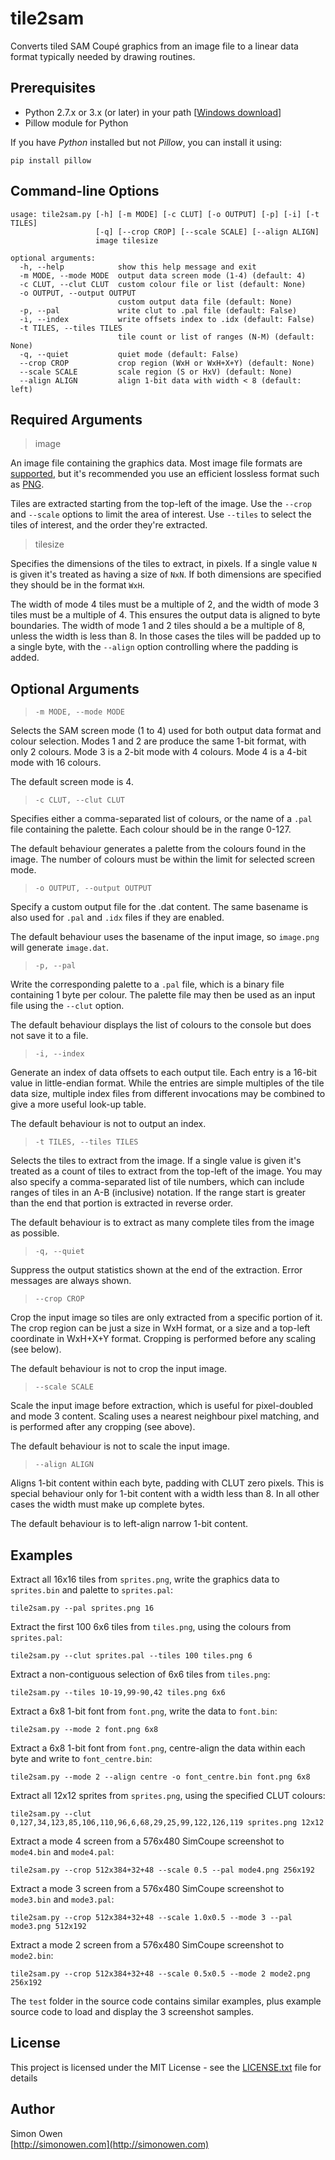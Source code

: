 # tile2sam

Converts tiled SAM Coupé graphics from an image file to a linear data format typically needed by drawing routines.

## Prerequisites

- Python 2.7.x or 3.x (or later) in your path [[Windows download](https://www.python.org/downloads/windows/)]
- Pillow module for Python

If you have *Python* installed but not *Pillow*, you can install it using:
```
pip install pillow
```

## Command-line Options

```
usage: tile2sam.py [-h] [-m MODE] [-c CLUT] [-o OUTPUT] [-p] [-i] [-t TILES]
                   [-q] [--crop CROP] [--scale SCALE] [--align ALIGN]
                   image tilesize

optional arguments:
  -h, --help            show this help message and exit
  -m MODE, --mode MODE  output data screen mode (1-4) (default: 4)
  -c CLUT, --clut CLUT  custom colour file or list (default: None)
  -o OUTPUT, --output OUTPUT
                        custom output data file (default: None)
  -p, --pal             write clut to .pal file (default: False)
  -i, --index           write offsets index to .idx (default: False)
  -t TILES, --tiles TILES
                        tile count or list of ranges (N-M) (default: None)
  -q, --quiet           quiet mode (default: False)
  --crop CROP           crop region (WxH or WxH+X+Y) (default: None)
  --scale SCALE         scale region (S or HxV) (default: None)
  --align ALIGN         align 1-bit data with width < 8 (default: left)
  ```

## Required Arguments

> image

An image file containing the graphics data. Most image file formats are [supported](https://pillow.readthedocs.io/en/stable/handbook/image-file-formats.html), but it's recommended you use an efficient lossless format such as [PNG](https://en.wikipedia.org/wiki/Portable_Network_Graphics).

Tiles are extracted starting from the top-left of the image. Use the ```--crop``` and ```--scale``` options to limit the area of interest. Use ```--tiles``` to select the tiles of interest, and the order they're extracted.

> tilesize

Specifies the dimensions of the tiles to extract, in pixels. If a single value ```N``` is given it's treated as having a size of ```NxN```. If both dimensions are specified they should be in the format ```WxH```.

The width of mode 4 tiles must be a multiple of 2, and the width of mode 3 tiles must be a multiple of 4. This ensures the output data is aligned to byte boundaries. The width of mode 1 and 2 tiles should a be a multiple of 8, unless the width is less than 8. In those cases the tiles will be padded up to a single byte, with the ```--align``` option controlling where the padding is added.

## Optional Arguments

> ```-m MODE, --mode MODE```

Selects the SAM screen mode (1 to 4) used for both output data format and colour selection. Modes 1 and 2 are produce the same 1-bit format, with only 2 colours. Mode 3 is a 2-bit mode with 4 colours. Mode 4 is a 4-bit mode with 16 colours.

The default screen mode is 4.

> ```-c CLUT, --clut CLUT```

Specifies either a comma-separated list of colours, or the name of a ```.pal``` file containing the palette. Each colour should be in the range 0-127.

The default behaviour generates a palette from the colours found in the image. The number of colours must be within the limit for selected screen mode.

> ```-o OUTPUT, --output OUTPUT```

Specify a custom output file for the .dat content. The same basename is also used for ```.pal``` and ```.idx``` files if they are enabled.

The default behaviour uses the basename of the input image, so ```image.png``` will generate ```image.dat```.

> ```-p, --pal```

Write the corresponding palette to a ```.pal``` file, which is a binary file containing 1 byte per colour. The palette file may then be used as an input file using the ```--clut``` option.

The default behaviour displays the list of colours to the console but does not save it to a file.

> ```-i, --index```

Generate an index of data offsets to each output tile. Each entry is a 16-bit value in little-endian format. While the entries are simple multiples of the tile data size, multiple index files from different invocations may be combined to give a more useful look-up table.

The default behaviour is not to output an index.

> ```-t TILES, --tiles TILES```

Selects the tiles to extract from the image. If a single value is given it's treated as a count of tiles to extract from the top-left of the image. You may also specify a comma-separated list of tile numbers, which can include ranges of tiles in an A-B (inclusive) notation. If the range start is greater than the end that portion is extracted in reverse order.

The default behaviour is to extract as many complete tiles from the image as possible.

> ```-q, --quiet```

Suppress the output statistics shown at the end of the extraction. Error messages are always shown.

> ```--crop CROP```

Crop the input image so tiles are only extracted from a specific portion of it. The crop region can be just a size in WxH format, or a size and a top-left coordinate in WxH+X+Y format. Cropping is performed before any scaling (see below).

The default behaviour is not to crop the input image.

> ```--scale SCALE```

Scale the input image before extraction, which is useful for pixel-doubled and mode 3 content. Scaling uses a nearest neighbour pixel matching, and is performed after any cropping (see above).

The default behaviour is not to scale the input image.

> ```--align ALIGN```

Aligns 1-bit content within each byte, padding with CLUT zero pixels. This is special behaviour only for 1-bit content with a width less than 8. In all other cases the width must make up complete bytes.

The default behaviour is to left-align narrow 1-bit content.

## Examples

Extract all 16x16 tiles from ```sprites.png```, write the graphics data to ```sprites.bin``` and palette to ```sprites.pal```:

```
tile2sam.py --pal sprites.png 16
```

Extract the first 100 6x6 tiles from ```tiles.png```, using the colours from ```sprites.pal```:

```
tile2sam.py --clut sprites.pal --tiles 100 tiles.png 6
```

Extract a non-contiguous selection of 6x6 tiles from ```tiles.png```:

```
tile2sam.py --tiles 10-19,99-90,42 tiles.png 6x6
```

Extract a 6x8 1-bit font from ```font.png```, write the data to ```font.bin```:
```
tile2sam.py --mode 2 font.png 6x8
```

Extract a 6x8 1-bit font from ```font.png```, centre-align the data within each byte and write to ```font_centre.bin```:
```
tile2sam.py --mode 2 --align centre -o font_centre.bin font.png 6x8
```

Extract all 12x12 sprites from ```sprites.png```, using the specified CLUT colours:
```
tile2sam.py --clut 0,127,34,123,85,106,110,96,6,68,29,25,99,122,126,119 sprites.png 12x12
```

Extract a mode 4 screen from a 576x480 SimCoupe screenshot to ```mode4.bin``` and ```mode4.pal```:
```
tile2sam.py --crop 512x384+32+48 --scale 0.5 --pal mode4.png 256x192
```

Extract a mode 3 screen from a 576x480 SimCoupe screenshot to ```mode3.bin``` and ```mode3.pal```:
```
tile2sam.py --crop 512x384+32+48 --scale 1.0x0.5 --mode 3 --pal mode3.png 512x192
```

Extract a mode 2 screen from a 576x480 SimCoupe screenshot to ```mode2.bin```:
```
tile2sam.py --crop 512x384+32+48 --scale 0.5x0.5 --mode 2 mode2.png 256x192
```

The ```test``` folder in the source code contains similar examples, plus example source code to load and display the 3 screenshot samples.

## License

This project is licensed under the MIT License - see the [LICENSE.txt](LICENSE.txt) file for details

## Author

Simon Owen  
[http://simonowen.com](http://simonowen.com)
